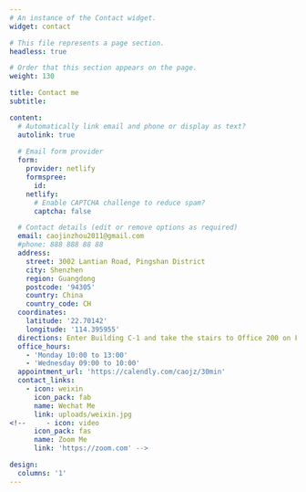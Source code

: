 ```yaml
---
# An instance of the Contact widget.
widget: contact

# This file represents a page section.
headless: true

# Order that this section appears on the page.
weight: 130

title: Contact me
subtitle:

content:
  # Automatically link email and phone or display as text?
  autolink: true
  
  # Email form provider
  form:
    provider: netlify
    formspree:
      id:
    netlify:
      # Enable CAPTCHA challenge to reduce spam?
      captcha: false

  # Contact details (edit or remove options as required)
  email: caojinzhou2011@gmail.com
  #phone: 888 888 88 88
  address:
    street: 3002 Lantian Road, Pingshan District
    city: Shenzhen
    region: Guangdong
    postcode: '94305'
    country: China
    country_code: CH
  coordinates:
    latitude: '22.70142'
    longitude: '114.395955'
  directions: Enter Building C-1 and take the stairs to Office 200 on Floor 2
  office_hours:
    - 'Monday 10:00 to 13:00'
    - 'Wednesday 09:00 to 10:00'
  appointment_url: 'https://calendly.com/caojz/30min'
  contact_links:
    - icon: weixin
      icon_pack: fab
      name: Wechat Me
      link: uploads/weixin.jpg
<!--     - icon: video
      icon_pack: fas
      name: Zoom Me
      link: 'https://zoom.com' -->

design:
  columns: '1'
---
```

